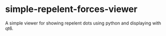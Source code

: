 # simple-repelent-forces-viewer
A simple viewer for showing repelent dots using python and displaying with qt6.
